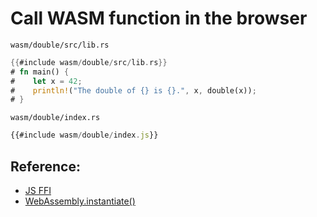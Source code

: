 # Call WASM function in the browser

`wasm/double/src/lib.rs`
```rust
{{#include wasm/double/src/lib.rs}}
# fn main() {
#    let x = 42;
#    println!("The double of {} is {}.", x, double(x));
# }
```
`wasm/double/index.rs`
```javascript
{{#include wasm/double/index.js}}
```

<div id="answer"></div>

## Reference:
- [JS FFI](https://rustwasm.github.io/docs/book/reference/js-ffi.html)
- [WebAssembly.instantiate()](https://developer.mozilla.org/en-US/docs/Web/JavaScript/Reference/Global_Objects/WebAssembly/instantiate)
<script src="wasm/double/index.js"></script>
